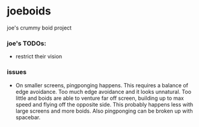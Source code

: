 # joeboids
joe's crummy boid project


### joe's TODOs:
- restrict their vision

### issues
- On smaller screens, pingponging happens. This requires a balance of edge avoidance. Too much edge avoidance and it looks unnatural. Too little and boids are able to venture far off screen, building up to max speed and flying off the opposite side. This probably happens less with large screens and more boids. Also pingponging can be broken up with spacebar.
